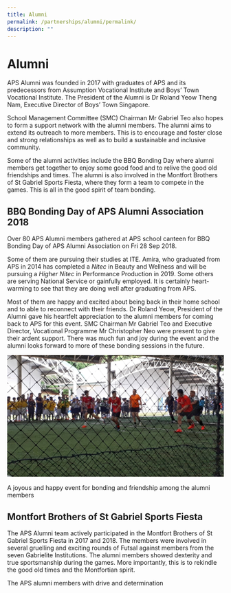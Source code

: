 ```yaml
---
title: Alumni
permalink: /partnerships/alumni/permalink/
description: ""
---
```

Alumni
======

APS Alumni was founded in 2017 with graduates of APS and its predecessors from Assumption Vocational Institute and Boys’ Town Vocational Institute. The President of the Alumni is Dr Roland Yeow Theng Nam, Executive Director of Boys’ Town Singapore. 

School Management Committee (SMC) Chairman Mr Gabriel Teo also hopes to form a support network with the alumni members. The alumni aims to extend its outreach to more members. This is to encourage and foster close and strong relationships as well as to build a sustainable and inclusive community.

Some of the alumni activities include the BBQ Bonding Day where alumni members get together to enjoy some good food and to relive the good old friendships and times. The alumni is also involved in the Montfort Brothers of St Gabriel Sports Fiesta, where they form a team to compete in the games. This is all in the good spirit of team bonding.

BBQ Bonding Day of APS Alumni Association 2018
----------------------------------------------

  

Over 80 APS Alumni members gathered at APS school canteen for BBQ Bonding Day of APS Alumni Association on Fri 28 Sep 2018.

Some of them are pursuing their studies at ITE. Amira, who graduated from APS in 2014 has completed a _Nitec_ in Beauty and Wellness and will be pursuing a _Higher Nitec_ in Performance Production in 2019. Some others are serving National Service or gainfully employed. It is certainly heart-warming to see that they are doing well after graduating from APS.

Most of them are happy and excited about being back in their home school and to able to reconnect with their friends. Dr Roland Yeow, President of the Alumni gave his heartfelt appreciation to the alumni members for coming back to APS for this event. SMC Chairman Mr Gabriel Teo and Executive Director, Vocational Programme Mr Christopher Neo were present to give their ardent support. There was much fun and joy during the event and the alumni looks forward to more of these bonding sessions in the future.

![](/images/alumni8.jpg)


A joyous and happy event for bonding and friendship among the alumni members

Montfort Brothers of St Gabriel Sports Fiesta
---------------------------------------------

  

The APS Alumni team actively participated in the Montfort Brothers of St Gabriel Sports Fiesta in 2017 and 2018. The members were involved in several gruelling and exciting rounds of Futsal against members from the seven Gabrielite Institutions. The alumni members showed dexterity and true sportsmanship during the games. More importantly, this is to rekindle the good old times and the Montfortian spirit.



The APS alumni members with drive and determination